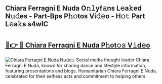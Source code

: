 ## Chiara Ferragni E Nuda O𝚗𝚕yf𝚊ns L𝚎a𝚔ed N𝚞𝚍es - Part-Bps P𝚑𝚘tos Vi𝚍𝚎o - H𝚘𝚝 Part L𝚎a𝚔s s4wlC

# <h2><a href="http://kf2spc4.oniu.top/?m=Chiara+Ferragni+E+Nuda">🔗👉 🔴 Chiara Ferragni E Nuda P𝚑ot𝚘𝚜 V𝚒d𝚎o</a></h2>

[![Chiara Ferragni E Nuda Nu𝚍e𝚜](https://i.imgur.com/0qMVB7G.gif)](http://kf2spc4.oniu.top/?m=Chiara+Ferragni+E+Nuda)
Social media thought leader Chiara Ferragni E Nuda, known for sharing dance and lifestyle information, featuring presentations and blogs. Humanitarian Chiara Ferragni E Nuda, celebrated for their selfless acts and commitment to helping others.  
